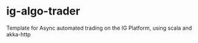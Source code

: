 # ig-algo-trader

Template for Async automated trading on the IG Platform, using scala and akka-http

